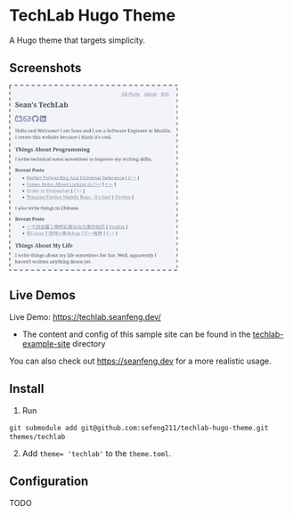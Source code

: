 # TechLab Hugo Theme
A Hugo theme that targets simplicity.

## Screenshots
<img src="https://github.com/sefeng211/techlab-hugo-theme/blob/media/seanfeng.dev.png?raw=true" width=60% height=60%></img>

## Live Demos
Live Demo: https://techlab.seanfeng.dev/
* The content and config of this sample site can be found in the [techlab-example-site](https://github.com/sefeng211/techlab-hugo-theme/tree/main/techlab-example-site) directory

You can also check out https://seanfeng.dev for a more realistic usage.

## Install
1. Run
```
git submodule add git@github.com:sefeng211/techlab-hugo-theme.git themes/techlab
```
2. Add `theme= 'techlab'` to the `theme.toml`.

## Configuration
TODO
